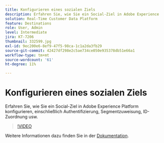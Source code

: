 ```yaml
---
title: Konfigurieren eines sozialen Ziels
description: Erfahren Sie, wie Sie ein Social-Ziel in Adobe Experience Platform konfigurieren, einschließlich Authentifizierung, Segmentzuweisung, ID-Zuordnung usw.
solution: Real-Time Customer Data Platform
feature: Destinations
role: User, Admin
level: Intermediate
jira: KT-7206
thumbnail: 332599.jpg
exl-id: 9ec200e6-8ef9-47f5-98ca-1c1a2da3fb29
source-git-commit: 42427df298e2c5ae734ce050e935378db51e66a1
workflow-type: tm+mt
source-wordcount: '61'
ht-degree: 11%

---
```


# Konfigurieren eines sozialen Ziels

Erfahren Sie, wie Sie ein Social-Ziel in Adobe Experience Platform konfigurieren, einschließlich Authentifizierung, Segmentzuweisung, ID-Zuordnung usw.

>[!VIDEO](https://video.tv.adobe.com/v/332599/?quality=12&learn=on)

Weitere Informationen dazu finden Sie in der [Dokumentation](https://experienceleague.adobe.com/docs/experience-platform/destinations/catalog/social/overview.html).
